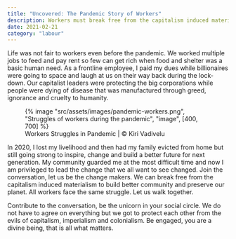 ```yaml
---
title: "Uncovered: The Pandemic Story of Workers"
description: Workers must break free from the capitalism induced materialism for community sharing to preserve our planet
date: 2021-02-21
category: "labour"
---
```


Life was not fair to workers even before the pandemic. We worked multiple jobs to feed and pay rent so few can get rich when food and shelter was a basic human need. As a frontline employee, I paid my dues while billionaires were going to space and laugh at us on their way back during the lock-down. Our capitalist leaders were protecting the big corporations while people were dying of disease that was manufactured through greed, ignorance and cruelty to humanity.

<!-- excerpt -->

<figure>
{% image "src/assets/images/pandemic-workers.png", "Struggles of workers during the pandemic", "image", [400, 700] %}
<figcaption>Workers Struggles in Pandemic | © Kiri Vadivelu</figcaption>
</figure>

In 2020, I lost my livelihood and then had my family evicted from home but still going strong to inspire, change and build a better future for next generation. My community guarded me at the most difficult time and now I am privileged to lead the change that we all want to see changed. Join the conversation, let us be the change makers. We can break free from the capitalism induced materialism to build better community and preserve our planet. All workers face the same struggle. Let us walk together.

Contribute to the conversation, be the unicorn in your social circle. We do not have to agree on everything but we got to protect each other from the evils of capitalism, imperialism and colonialism. Be engaged, you are a divine being, that is all what matters.
